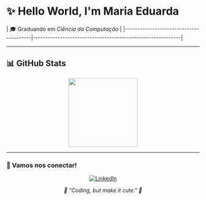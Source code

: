 # ✨ Hello World, I'm Maria Eduarda 

| 🎓 Graduando em *Ciência da Computação* | 
|----------------------------------------|------------------------------------------------------------|

---

## 📊 GitHub Stats

<p align="center">
  <img height="180em" src="https://github-readme-stats.vercel.app/api?username=maaduh&show_icons=true&theme=radical&title_color=ff69b4&icon_color=ff69b4&text_color=ffffff&bg_color=0d1117" />
</p>

---

### 📱 Vamos nos conectar!

<p align="center">
  <a href="https://www.linkedin.com/in/maria-eduarda-vidal-66b95b354/">
    <img src="https://img.shields.io/badge/LinkedIn-FF69B4?style=for-the-badge&logo=linkedin&logoColor=white" alt="LinkedIn" />
  </a>
</p>

<p align="center"><em>💬 "Coding, but make it cute." 💋</em></p>
